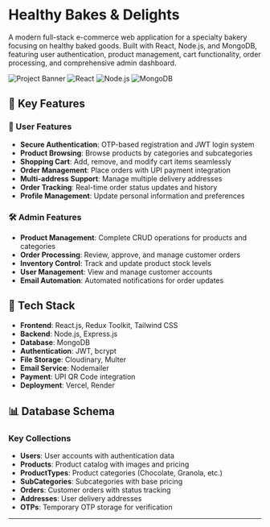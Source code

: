 # Healthy Bakes & Delights

A modern full-stack e-commerce web application for a specialty bakery focusing on healthy baked goods. Built with React, Node.js, and MongoDB, featuring user authentication, product management, cart functionality, order processing, and comprehensive admin dashboard.

![Project Banner](https://img.shields.io/badge/Full--Stack-E--Commerce-brightgreen?style=for-the-badge) ![React](https://img.shields.io/badge/React-19.0.0-blue?style=for-the-badge&logo=react) ![Node.js](https://img.shields.io/badge/Node.js-Express-green?style=for-the-badge&logo=node.js) ![MongoDB](https://img.shields.io/badge/MongoDB-Database-green?style=for-the-badge&logo=mongodb)

## 🌟 Key Features

### 👤 User Features
- **Secure Authentication**: OTP-based registration and JWT login system
- **Product Browsing**: Browse products by categories and subcategories
- **Shopping Cart**: Add, remove, and modify cart items seamlessly
- **Order Management**: Place orders with UPI payment integration
- **Multi-address Support**: Manage multiple delivery addresses
- **Order Tracking**: Real-time order status updates and history
- **Profile Management**: Update personal information and preferences

### 🛠️ Admin Features
- **Product Management**: Complete CRUD operations for products and categories
- **Order Processing**: Review, approve, and manage customer orders
- **Inventory Control**: Track and update product stock levels
- **User Management**: View and manage customer accounts
- **Email Automation**: Automated notifications for order updates

## 🚀 Tech Stack

- **Frontend**: React.js, Redux Toolkit, Tailwind CSS
- **Backend**: Node.js, Express.js
- **Database**: MongoDB
- **Authentication**: JWT, bcrypt
- **File Storage**: Cloudinary, Multer
- **Email Service**: Nodemailer
- **Payment**: UPI QR Code integration
- **Deployment**: Vercel, Render

## 📊 Database Schema

### Key Collections
- **Users**: User accounts with authentication data
- **Products**: Product catalog with images and pricing
- **ProductTypes**: Product categories (Chocolate, Granola, etc.)
- **SubCategories**: Subcategories with base pricing
- **Orders**: Customer orders with status tracking
- **Addresses**: User delivery addresses
- **OTPs**: Temporary OTP storage for verification

---